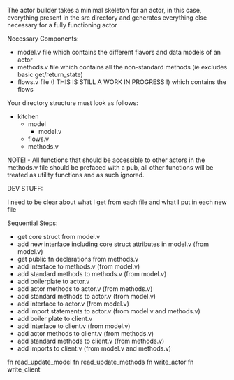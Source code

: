 The actor builder takes a minimal skeleton for an actor, in this case, everything present in the src directory and generates everything else necessary for a fully functioning actor

Necessary Components:
- model.v file which contains the different flavors and data models of an actor
- methods.v file which contains all the non-standard methods (ie excludes basic get/return_state)
- flows.v file (! THIS IS STILL A WORK IN PROGRESS !) which contains the flows

Your directory structure must look as follows:

- kitchen
  - model
    - model.v
  - flows.v
  - methods.v


NOTE! - All functions that should be accessible to other actors in the methods.v file should be prefaced with a pub, all other functions will be treated as utility functions and as such ignored.


DEV STUFF:

I need to be clear about what I get from each file and what I put in each new file

Sequential Steps:
- get core struct from model.v
- add new interface including core struct attributes in model.v (from model.v)
- get public fn declarations from methods.v
- add interface to methods.v (from model.v)
- add standard methods to methods.v (from model.v)
- add boilerplate to actor.v 
- add actor methods to actor.v (from methods.v)
- add standard methods to actor.v (from model.v)
- add interface to actor.v (from model.v)
- add import statements to actor.v (from model.v and methods.v)
- add boiler plate to client.v
- add interface to client.v (from model.v)
- add actor methods to client.v (from methods.v)
- add standard methods to client.v (from methods.v)
- add imports to client.v (from model.v and methods.v)

fn read_update_model
fn read_update_methods 
fn write_actor
fn write_client